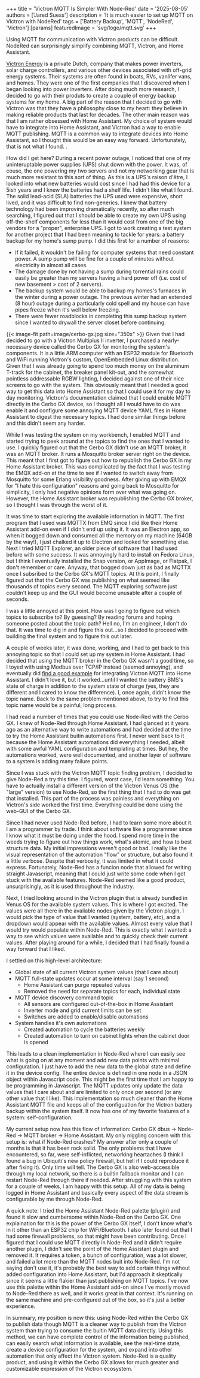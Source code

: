 +++
title = 'Victron MQTT Is Simpler With Node-Red'
date = '2025-08-05'
authors = ['Jared Suess']
description = 'It is much easier to set up MQTT on Victron with NodeRed'
tags = ['Battery Backup', 'MQTT', 'NodeRed', 'Victron']
[params]
  featuredImage = 'svg/logo/mqtt.svg'
+++

Using MQTT for communication with Victron products can be difficult.  NodeRed can surprisingly simplify combining MQTT, Victron, and Home Assistant.

<!--more-->

[Victron Energy](https://www.victronenergy.com/) is a private Dutch, company that makes power inverters, solar charge controllers, and various other devices associated with off-grid energy systems.  Their systems are often found in boats, RVs, vanlifer vans, and homes.  They were one of the first companies that I discovered when I began looking into power inverters.  After doing much more research, I decided to go with their produts to create a couple of energy backup systems for my home.  A big part of the reason that I decided to go with Victron was that they have a philosophy close to my heart: they believe in making reliable products that last for decades.  The other main reason was that I am rather obsessed with Home Assistant.  My choice of system would have to integrate into Home Assistant, and Victron had a way to enable MQTT publishing.  MQTT is a common way to integrate devices into Home Assistant, so I thought this would be an easy way forward.  Unfortunately, that is not what I found.  .

How did I get here?  During a recent power outage, I noticed that one of my uninteruptable power supplies (UPS) shut down with the power.  It was, of couse, the one powering my two servers and not my networking gear that is much more resistant to this sort of thing.  As this is a UPS's raison d'être, I looked into what new batteries would cost since I had had this device for a 5ish years and I knew the batteries had a shelf life.  I didn't like what I found.  The solid lead-acid (SLA) batteries the UPS used were expensive, short lived, and it was difficult to find non-generics.  I knew that battery technology had been improving dramatically recently, so after much searching, I figured out that I should be able to create my own UPS using off-the-shelf components for less than it would cost from one of the big vendors for a "proper", enterprise UPS.  I got to work creating a test system for another project that I had been meaning to tackle for years: a battery backup for my home's sump pump.  I did this first for a number of reasons:

- If it failed, it wouldn't be failing for computer systems that need constant power.  A sump pump will be fine for a couple of minutes without electricity in almost all cases.
- The damage done by not having a sump during torrential rains could easily be greater than my servers having a hard power off (i.e. cost of new basement > cost of 2 servers).
- The backup system would be able to backup my homes's furnaces in the winter during a power outage.  The previous winter had an extended (8 hour) outage during a particularly cold spell and my house can have pipes freeze when it's well below freezing.
- There were fewer roadblocks in completing this sump backup system since I wanted to drywall the server closet before continuing.

{{< image-fit path=image/cerbo-gx.jpg size="350x" >}} Given that I had decided to go with a Victron Multiplus II inverter, I purchased a nearly-necessary device called the Cerbo GX for monitoring the system's components.  It is a little ARM computer with an ESP32 module for Bluetooth and WiFi running Victron's custom, OpenEmbedded Linux distribution.  Given that I was already going to spend too much money on the aluminum T-track for the cabinet, the breaker panel kit-out, and the somewhat pointless addressable RGBW lighting, I decided against one of their nice screens to go with the system.  This obviously meant that I needed a good way to get this data into Home Assistant so that I could use it for my day to day monitoring.  Victron's documentation claimed that I could enable MQTT directly in the Cerbo GX device, so I thought all I would have to do was enable it and configure some annoying MQTT device YAML files in Home Assistant to digest the necessary topics.  I had done similar things before and this didn't seem any harder.

While I was testing the system on my workbench, I enabled MQTT and started trying to peek around at the topics to find the ones that I wanted to use.  I quickly figured out that the Cerbo GX didn't use an MQTT broker, it was an MQTT broker.  It runs a Mosquitto broker server right on the device.  This meant that I first got to figure out how to republish the Cerbo GX in my Home Assistant broker.  This was complicated by the fact that I was testing the EMQX add-on at the time to see if I wanted to switch away from Mosquitto for some Erlang visibility goodness.  After giving up with EMQX for "I hate this configuration" reasons and going back to Mosquitto for simplicity, I only had negative opinions form over what was going on.  However, the Home Assistant broker was republishing the Cerbo GX broker, so I thought I was through the worst of it.

It was time to start exploring the available information in MQTT.  The first program that I used was MQTTX from EMQ since I did like their Home Assistant add-on even if I didn't end up using it.  It was an Electron app, so when it bogged down and consumed all the memory on my machine (64GB by the way!), I just chalked it up to Electron and looked for something else.  Next I tried MQTT Explorer, an older piece of software that I had used before with some success.  It was annoyingly hard to install on Fedora Linux, but I think I eventually installed the Snap version, or AppImage, or Flatpak, I don't remember or care.  Anyway, that bogged down just as bad as MQTTX once I subsribed to the Cerbo GX's MQTT topics.  At this point, I finally figured out that the Cerbo GX was publishing on what seemed like thousands of topics every second.  The MQTT exploring software just couldn't keep up and the GUI would become unusable after a couple of seconds.

I was a little annoyed at this point.  How was I going to figure out which topics to subscribe to?  By guessing?  By reading forums and hoping someone posted about the topic path?  Hell no, I'm an engineer, I don't do that.  It was time to dig in and figure this out...so I decided to proceed with building the final system and to figure this out later.

A couple of weeks later, it was done, working, and I had to get back to this annoying topic so that I could set up my system in Home Assistant.  I had decided that using the MQTT broker in the Cerbo GX wasn't a good time, so I toyed with using Modbus over TCP/IP instead (seemed annoying), and eventually did [find a good example](https://gist.github.com/SmartyVan/7714e861d19a9415a8337a158d392a1e) for integrating Victron MQTT into Home Assistant.  I didn't love it, but it worked...until I wanted the battery BMS's state of charge in addition to the system state of charge (yes, they are different and I cared to know the difference).  I, once again, didn't know the topic name.  Back to the same problem mentioned above, to try to find this topic name would be a painful, long process.

I had read a number of times that you could use Node-Red with the Cerbo GX.  I knew of Node-Red through Home Assistant.  I had glanced at it years ago as an alternative way to write automations and had decided at the time to try the Home Assistant buitin automations first.  I never went back to it because the Home Assistant automations did everything I needed, albeit with some awful YAML configuration and templating at times.  But hey, the automations worked, were well documented, and another layer of software to a system is adding many failure points.

Since I was stuck with the Victron MQTT topic finding problem, I decided to give Node-Red a try this time.  I figured, worst case, I'd learn something.  You have to actually install a different version of the Victron Venus OS (the "large" version) to use Node-Red, so the first thing that I had to do was get that installed.  This part of the process was painless and everything on Victron's side worked the first time.  Everything could be done using the web-GUI of the Cerbo GX.

Since I had never used Node-Red before, I had to learn some more about it.  I am a programmer by trade.  I think about software like a programmer since I know what it must be doing under the hood.  I spend more time in the weeds trying to figure out how things work, what's atomic, and how to best structure data.  My initial impressions weren't good or bad.  I really like the visual representation of the automation "flow" or structure, but also found it a little verbose.  Despite that verbosity, it was limited in what it could express.  Fortunately, Node-Red has a funcion node that allowed for writing straight Javascript, meaning that I could just write some code when I got stuck with the available features.  Node-Red seemed like a good product, unsurprisingly, as it is used throughout the industry.

Next, I tried looking around in the Victron plugin that is already bundled in Venus OS for the available system values.  This is where I got excited.  The values were all there in the available nodes given by the Victron plugin.  I would pick the type of value that I wanted (system, battery, etc), and a dropdown would appear with the available values.  Almost every value that I would try would populate within Node-Red.  This is exactly what I wanted: a way to see which values were available and to quickly check their current values.  After playing around for a while, I decided that I had finally found a way forward that I liked.

I settled on this high-level architecture:
- Global state of all current Victron system values (that I care about)
- MQTT full-state updates occur at some interval (say 1 second)
  - Home Assistant can purge repeated values
  - Removed the need for separate topics for each, individual state
- MQTT device discovery command topic
  - All sensors are configured out-of-the-box in Home Assistant
  - Inverter mode and grid current limits can be set
  - Switches are added to enable/disable automations
- System handles it's own automations
  - Created automation to cycle the batteries weekly
  - Created automation to turn on cabinet lights when the cabinet door is opened

This leads to a clean implementation in Node-Red where I can easily see what is going on at any moment and add new data points with minimal configuration.  I just have to add the new data to the global state and define it in the device config.  The entire device is defined in one node in a JSON object within Javascript code.  This might be the first time that I am happy to be programming in Javascript.  The MQTT updates only update the data values that I care about and are limited to only once per second (or any other value that I like).  This implementation so much cleaner than the Home Assistant MQTT file and keeps all of the configuation for the Victron battery backup within the system itself.  It now has one of my favorite features of a system: self-configuration.

My current setup now has this flow of information: Cerbo GX dbus -> Node-Red -> MQTT broker -> Home Assistant.  My only niggling concern with this setup is: what if Node-Red crashes?  My answer after only a couple of months is that it has been rock solid.  The only problems that I have encountered, so far, were self-inflicted, networking heartaches (I think I found a bug in Ubiquiti's new policy firewall, but hell if I could reproduce it after fixing it).  Only time will tell.  The Cerbo GX is also web-accessible through my local network, so there is a builtin fallback monitor and I can restart Node-Red through there if needed.  After struggling with this system for a couple of weeks, I am happy with this setup.  All of my data is being logged in Home Assistant and basically every aspect of the data stream is configurable by me through Node-Red.

A quick note: I tried the Home Assistant Node-Red palette (plugin) and found it slow and cumbersome within Node-Red on the Cerbo GX.  One explaination for this is the power of the Cerbo GX itself, I don't know what's in it other than an ESP32 chip for WiFi/Bluetooth.  I also later found out that I had some firewall problems, so that might have been contributing.  Once I figured that I could use MQTT directly in Node-Red and it didn't require another plugin, I didn't see the point of the Home Assistant plugin and removed it.  It requires a token, a bunch of configuration, was a lot slower, and failed a lot more than the MQTT nodes buit into Node-Red.  I'm not saying don't use it, it's probably the best way to add certain things without added configuration into Home Assistant, but I'd approach it skeptically since it seems a little flakier than just publishing on MQTT topics.  I've now use this palette within the Home Assistant add-on since I've mostly moved to Node-Red there as well, and it works great in that context.  It's running on the same machine and pre-configured out of the box, so it's just a better experience.

In summary, my position is now this: using Node-Red within the Cerbo GX to publish data though MQTT is a cleaner way to publish from the Victron system than trying to consume the buitin MQTT data directly.  Using this method, we can have complete control of the information being published, can easily search what information is available, see the real-time state, create a device configuration for the system, and expand into other automation that only affect the Victron system.  Node-Red is a quality product, and using it within the Cerbo GX allows for much greater and customizable expression of the Victron ecosystem.
`
